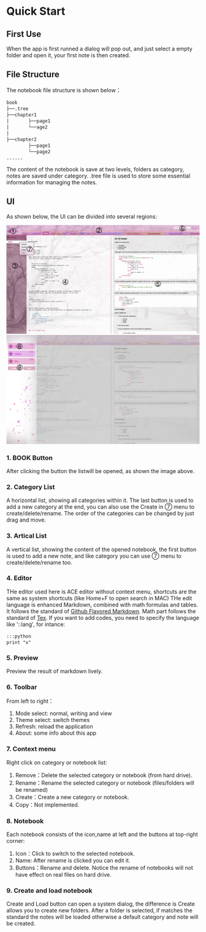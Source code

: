 # Quick Start

## First Use

When the app is first runned a dialog will pop out, and just select a empty folder and open it, your first note is then created.

## File Structure

The notebook file structure is shown below：  

    book  
    ├──.tree
    ├──chapter1  
    |       ├──page1
    |       └──age2
    |
    ├──chapter2
            ├──page1
            └──page2
    ......

The content of the notebook is save at two levels, folders as category, notes are saved under category. .tree file is used to store some essential information for managing the notes.

## UI
 
As shown below, the UI can be divided into several regions:

![preview-main-marked](../preview-main-marked.jpg)  
![preview-books-marked](../preview-books-marked.jpg)  

### 1. BOOK Button

After clicking the button the listwill be opened, as shown the image above.

### 2. Category List
 
A horizontal list, showing all categories within it. The last button is used to add a new category at the end, you can also use the Create in ⑦ menu to create/delete/rename. The order of the categories can be changed by just drag and move.

### 3. Artical List

A vertical list, showing the content of the opened notebook, the first button is used to add a new note, and like category you can use ⑦ menu to create/delete/rename too.

### 4. Editor

THe editor used here is ACE editor without context menu, shortcuts are the same as system shortcuts (like Home+F to open search in MAC)
THe edit language is enhanced Markdown, combined with math formulas and tables.
It follows the standard of [Github Flavored Markdown](https://guides.github.com/features/mastering-markdown/).
Math part follows the standard of [Tex](https://www.mathjax.org/).
If you want to add codes, you need to specify the language like '::lang', for intance:

    :::python
    print "x"
    
### 5. Preview

Preview the result of markdown lively.

### 6. Toolbar

From left to right：  

1. Mode select: normal, writing and view
2. Theme select: switch themes
3. Refresh: reload the application
4. About: some info about this app

### 7. Context menu
  
Right click on category or notebook list:

1. Remove：Delete the selected category or notebook (from hard drive).
2. Rename：Rename the selected category or notebook (files/folders will be renamed)
3. Create：Create a new category or notebook.
4. Copy：Not implemented.

### 8. Notebook

Each notebook consists of the icon,name at left and the buttons at top-right corner:  

1. Icon：Click to switch to the selected notebook.
2. Name: After rename is clicked you can edit it.
3. Buttons：Rename and delete. Notice the rename of notebooks will not have effect on real files on hard drive.  

### 9. Create and load notebook

Create and Load button can open a system dialog, the difference is Create allows you to create new folders. After a folder is selected, if matches the standard the notes will be loaded otherwise a default category and note will be created.